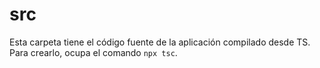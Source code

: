 # src

Esta carpeta tiene el código fuente de la aplicación compilado desde TS. Para crearlo, ocupa el comando `npx tsc`.
